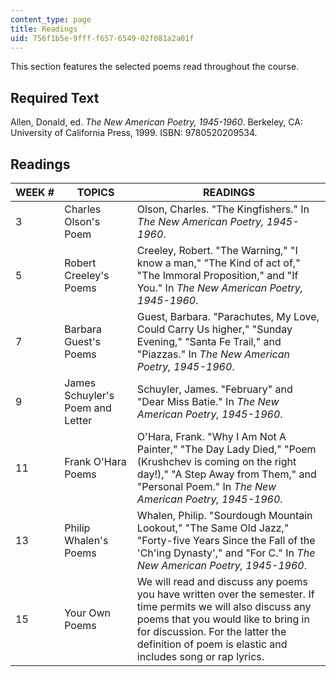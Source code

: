 ```yaml
---
content_type: page
title: Readings
uid: 756f1b5e-9fff-f657-6549-02f081a2a01f
---
```


This section features the selected poems read throughout the course.

Required Text
-------------

Allen, Donald, ed. _The New American Poetry, 1945-1960_. Berkeley, CA: University of California Press, 1999. ISBN: 9780520209534.

Readings
--------

| WEEK # | TOPICS | READINGS |
| --- | --- | --- |
| 3 | Charles Olson's Poem | Olson, Charles. "The Kingfishers." In _The New American Poetry, 1945-1960_. |
| 5 | Robert Creeley's Poems | Creeley, Robert. "The Warning," "I know a man," "The Kind of act of," "The Immoral Proposition," and "If You." In _The New American Poetry, 1945-1960_. |
| 7 | Barbara Guest's Poems | Guest, Barbara. "Parachutes, My Love, Could Carry Us higher," "Sunday Evening," "Santa Fe Trail," and "Piazzas." In _The New American Poetry, 1945-1960_. |
| 9 | James Schuyler's Poem and Letter | Schuyler, James. "February" and "Dear Miss Batie." In _The New American Poetry, 1945-1960_. |
| 11 | Frank O'Hara Poems | O'Hara, Frank. "Why I Am Not A Painter," "The Day Lady Died," "Poem (Krushchev is coming on the right day!)," "A Step Away from Them," and "Personal Poem." In _The New American Poetry, 1945-1960_. |
| 13 | Philip Whalen's Poems | Whalen, Philip. "Sourdough Mountain Lookout," "The Same Old Jazz," "Forty-five Years Since the Fall of the 'Ch'ing Dynasty'," and "For C." In _The New American Poetry, 1945-1960_. |
| 15 | Your Own Poems | We will read and discuss any poems you have written over the semester. If time permits we will also discuss any poems that you would like to bring in for discussion. For the latter the definition of poem is elastic and includes song or rap lyrics.